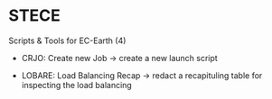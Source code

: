 # STECE
Scripts & Tools for EC-Earth (4)

- CRJO: Create new Job
  -> create a new launch script

- LOBARE: Load Balancing Recap
  -> redact a recapituling table for inspecting the load balancing

